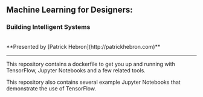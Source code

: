 ## Machine Learning for Designers: 
### Building Intelligent Systems
<br/>
**Presented by [Patrick Hebron](http://patrickhebron.com)**

****

This repository contains a dockerfile to get you up and running with TensorFlow, Jupyter Notebooks and a few related tools. 

This repository also contains several example Jupyter Notebooks that demonstrate the use of TensorFlow. 

